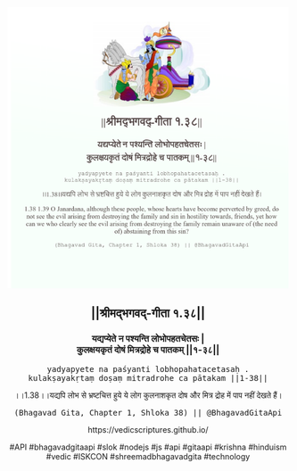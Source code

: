 <img src="../../asset/BG_1_38.png"/>
<center><h2>||श्रीमद्‍भगवद्‍-गीता १.३८||</h2>
<h3>यद्यप्येते न पश्यन्ति लोभोपहतचेतसः |<br/>कुलक्षयकृतं दोषं मित्रद्रोहे च पातकम् ||१-३८||</h3>
<pre>yadyapyete na paśyanti lobhopahatacetasaḥ .<br/>kulakṣayakṛtaṃ doṣaṃ mitradrohe ca pātakam ||1-38||</pre>
<p>।।1.38।।यद्यपि लोभ से भ्रष्टचित्त हुये ये लोग कुलनाशकृत दोष और मित्र द्रोह में पाप नहीं देखते हैं।</p>
<pre>(Bhagavad Gita, Chapter 1, Shloka 38) || @BhagavadGitaApi</pre><p>https://vedicscriptures.github.io/</p><p>#API #bhagavadgitaapi #slok #nodejs #js #api #gitaapi #krishna #hinduism #vedic #ISKCON #shreemadbhagavadgita #technology</p></center>
